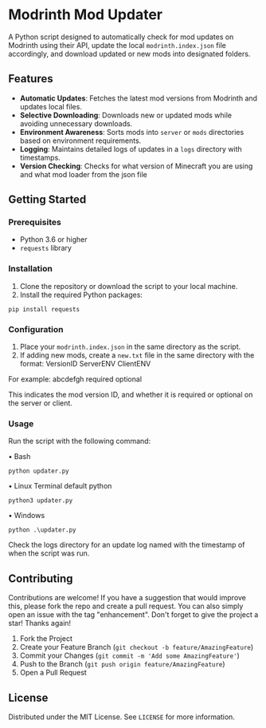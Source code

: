 # Modrinth Mod Updater

A Python script designed to automatically check for mod updates on Modrinth using their API, update the local `modrinth.index.json` file accordingly, and download updated or new mods into designated folders.

## Features

- **Automatic Updates**: Fetches the latest mod versions from Modrinth and updates local files.
- **Selective Downloading**: Downloads new or updated mods while avoiding unnecessary downloads.
- **Environment Awareness**: Sorts mods into `server` or `mods` directories based on environment requirements.
- **Logging**: Maintains detailed logs of updates in a `logs` directory with timestamps.
- **Version Checking**: Checks for what version of Minecraft you are using and what mod loader from the json file

## Getting Started

### Prerequisites

- Python 3.6 or higher
- `requests` library

### Installation

1. Clone the repository or download the script to your local machine.
2. Install the required Python packages:

```shell
pip install requests
```
### Configuration

1. Place your `modrinth.index.json` in the same directory as the script.
2. If adding new mods, create a `new.txt` file in the same directory with the format:
VersionID ServerENV ClientENV

For example:
abcdefgh required optional

This indicates the mod version ID, and whether it is required or optional on the server or client.

### Usage

Run the script with the following command:

• Bash 
```shell 
python updater.py
```

• Linux Terminal default python 
```shell
python3 updater.py
```

• Windows 
```shell
python .\updater.py
```

Check the logs directory for an update log named with the timestamp of when the script was run.

## Contributing

Contributions are welcome! If you have a suggestion that would improve this, please fork the repo and create a pull request. You can also simply open an issue with the tag "enhancement". Don't forget to give the project a star! Thanks again!

1. Fork the Project
2. Create your Feature Branch (`git checkout -b feature/AmazingFeature`)
3. Commit your Changes (`git commit -m 'Add some AmazingFeature'`)
4. Push to the Branch (`git push origin feature/AmazingFeature`)
5. Open a Pull Request

## License

Distributed under the MIT License. See `LICENSE` for more information.
